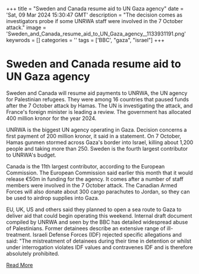 +++
title = "Sweden and Canada resume aid to UN Gaza agency"
date = 'Sat, 09 Mar 2024 15:30:47 GMT'
description = "The decision comes as investigators probe if some UNRWA staff were involved in the 7 October attack."
image = 'Sweden_and_Canada_resume_aid_to_UN_Gaza_agency__1133931191.png'
keywrods =  []
categories = ''
tags = ['BBC', "gaza", "israel"]
+++

# Sweden and Canada resume aid to UN Gaza agency

Sweden and Canada will resume aid payments to UNRWA, the UN agency for Palestinian refugees.
They were among 16 countries that paused funds after the 7 October attack by Hamas.
The UN is investigating the attack, and France's foreign minister is leading a review.
The government has allocated 400 million kronor for the year 2024.

UNRWA is the biggest UN agency operating in Gaza.
Decision concerns a first payment of 200 million kronor, it said in a statement.
On 7 October, Hamas gunmen stormed across Gaza<bb>'s border into Israel, killing about 1,200 people and taking more than 250.
Sweden is the fourth largest contributor to UNRWA's budget.

Canada is the 11th largest contributor, according to the European Commission.
The European Commission said earlier this month that it would release €50m in funding for the agency.
It comes after a number of staff members were involved in the 7 October attack.
The Canadian Armed Forces will also donate about 300 cargo parachutes to Jordan, so they can be used to airdrop supplies into Gaza.

EU, UK, US and others said they planned to  open a sea route to Gaza to deliver aid that could begin operating this weekend.
Internal draft document compiled by UNRWA and seen by the BBC has detailed widespread abuse of Palestinians.
Former detainees describe an extensive range of ill-treatment.
Israeli Defense Forces (IDF) rejected specific allegations and said: <bb>"The mistreatment of detainees during their time in detention or whilst under interrogation violates IDF values and contravenes IDF and is therefore absolutely prohibited.


[Read More](https://www.bbc.co.uk/news/world-us-canada-68518468)
